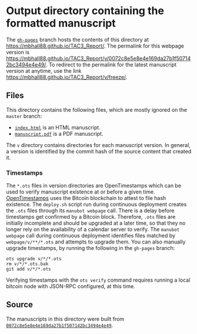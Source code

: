 # Output directory containing the formatted manuscript

The [`gh-pages`](https://github.com/mbhall88/TAC3_Report/tree/gh-pages) branch hosts the contents of this directory at <https://mbhall88.github.io/TAC3_Report/>.
The permalink for this webpage version is <https://mbhall88.github.io/TAC3_Report/v/0072c8e5e8e4e169da27b1f507142bc3494e4e49/>.
To redirect to the permalink for the latest manuscript version at anytime, use the link <https://mbhall88.github.io/TAC3_Report/v/freeze/>.

## Files

This directory contains the following files, which are mostly ignored on the `master` branch:

+ [`index.html`](index.html) is an HTML manuscript.
+ [`manuscript.pdf`](manuscript.pdf) is a PDF manuscript.

The `v` directory contains directories for each manuscript version.
In general, a version is identified by the commit hash of the source content that created it.

### Timestamps

The `*.ots` files in version directories are OpenTimestamps which can be used to verify manuscript existence at or before a given time.
[OpenTimestamps](https://opentimestamps.org/) uses the Bitcoin blockchain to attest to file hash existence.
The `deploy.sh` script run during continuous deployment creates the `.ots` files through its `manubot webpage` call.
There is a delay before timestamps get confirmed by a Bitcoin block.
Therefore, `.ots` files are initially incomplete and should be upgraded at a later time, so that they no longer rely on the availability of a calendar server to verify.
The `manubot webpage` call during continuous deployment identifies files matched by `webpage/v/**/*.ots` and attempts to upgrade them.
You can also manually upgrade timestamps, by running the following in the `gh-pages` branch:

```shell
ots upgrade v/*/*.ots
rm v/*/*.ots.bak
git add v/*/*.ots
```

Verifying timestamps with the `ots verify` command requires running a local bitcoin node with JSON-RPC configured, at this time.

## Source

The manuscripts in this directory were built from
[`0072c8e5e8e4e169da27b1f507142bc3494e4e49`](https://github.com/mbhall88/TAC3_Report/commit/0072c8e5e8e4e169da27b1f507142bc3494e4e49).
